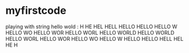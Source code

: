 # myfirstcode
playing with string
 hello wold :
H
HE
HEL
HELL
HELLO
HELLO 
HELLO W
HELLO WO
HELLO WOR
HELLO WORL
HELLO WORLD
HELLO WORLD
HELLO WORL
HELLO WOR
HELLO WO
HELLO W
HELLO 
HELLO
HELL
HEL
HE
H
